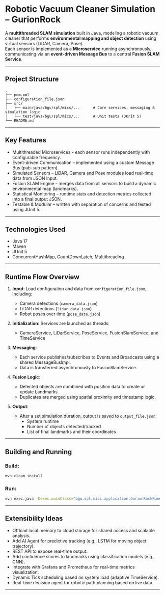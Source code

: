 # Robotic Vacuum Cleaner Simulation – GurionRock

A **multithreaded SLAM simulation** built in Java, modeling a robotic vacuum cleaner that performs **environmental mapping and object detection** using virtual sensors (LiDAR, Camera, Pose).  
Each sensor is implemented as a **Microservice** running asynchronously, communicating via an **event-driven Message Bus** to a central **Fusion SLAM Service**.

---

## Project Structure

```
.
├── pom.xml
├── configuration_file.json
├── src/
│   ├── main/java/bgu/spl/mics/...      # Core services, messaging & simulation logic
│   └── test/java/bgu/spl/mics/...      # Unit tests (JUnit 5)
└── README.md
```

---

## Key Features

- Multithreaded Microservices - each sensor runs independently with configurable frequency.
- Event-driven Communication – implemented using a custom Message Bus (pub-sub pattern).
- Simulated Sensors – LiDAR, Camera and Pose modules load real-time data from JSON input.
- Fusion SLAM Engine – merges data from all sensors to build a dynamic environmental map (landmarks).
- Statistical Monitoring – runtime stats and detection metrics collected into a final output JSON.
- Testable & Modular – written with separation of concerns and tested using JUnit 5.

---

## Technologies Used

- Java 17
- Maven
- JUnit 5
- ConcurrentHashMap, CountDownLatch, Multithreading

---

## Runtime Flow Overview

1. **Input**: Load configuration and data from `configuration_file.json`, including:
   - Camera detections (`camera_data.json`)
   - LiDAR detections (`lidar_data.json`)
   - Robot poses over time (`pose_data.json`)

2. **Initialization**: Services are launched as threads:
   - CameraService, LiDarService, PoseService, FusionSlamService, and TimeService

3. **Messaging**:
   - Each service publishes/subscribes to Events and Broadcasts using a shared MessageBusImpl.
   - Data is transferred asynchronously to FusionSlamService.

4. **Fusion Logic**:
   - Detected objects are combined with position data to create or update Landmarks.
   - Duplicates are merged using spatial proximity and timestamp logic.

5. **Output**:
   - After a set simulation duration, output is saved to `output_file.json`:
     - System runtime
     - Number of objects detected/tracked
     - List of final landmarks and their coordinates

---

## Building and Running

### Build:
```bash
mvn clean install
```

### Run:
```bash
mvn exec:java -Dexec.mainClass="bgu.spl.mics.application.GurionRockRunner" -Dexec.args="configuration_file.json"
```

---

## Extensibility Ideas

- Offload local memory to cloud storage for shared access and scalable analysis.
- Add AI Agent for predictive tracking (e.g., LSTM for moving object trajectory).
- REST API to expose real-time output.
- Add confidence scores to landmarks using classification models (e.g., CNN).
- Integrate with Grafana and Prometheus for real-time metrics visualization.
- Dynamic Tick scheduling based on system load (adaptive TimeService).
- Real-time decision agent for robotic path planning based on live data.

---
